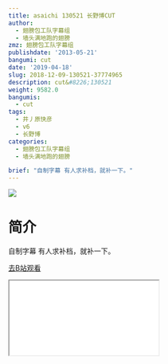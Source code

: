 ```yaml
---
title: asaichi 130521 长野博CUT
author:
  - 翅膀包工队字幕组
  - 墙头满地跑的翅膀
zmz: 翅膀包工队字幕组
publishdate: '2013-05-21'
bangumi: cut
date: '2019-04-18'
slug: 2018-12-09-130521-37774965
description: cut&#8226;130521
weight: 9582.0
bangumis: 
  - cut
tags:
  - 井丿原快彦
  - v6
  - 长野博
categories:
  - 翅膀包工队字幕组
  - 墙头满地跑的翅膀

brief: "自制字幕 有人求补档，就补一下。"
---
```

![](https://i.imgur.com/pok9GRW.jpg)
# 简介  
自制字幕
有人求补档，就补一下。  

[去B站观看](https://www.bilibili.com/video/av37774965/)
<div class ="resp-container"><iframe class="testiframe" src="//player.bilibili.com/player.html?aid=37774965"", scrolling="no", allowfullscreen="true" > </iframe></div> 
